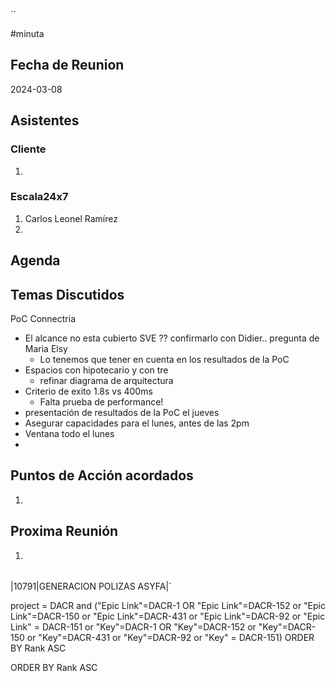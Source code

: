 ``

#minuta
## Fecha de Reunion
2024-03-08

## Asistentes

### Cliente
1. 
### Escala24x7
1. Carlos Leonel Ramírez
2. 

## Agenda

## Temas Discutidos

PoC Connectria

- El alcance no esta cubierto SVE ?? confirmarlo con Didier.. pregunta de Maria Elsy
	- Lo tenemos que tener en cuenta en los resultados de la PoC
- Espacios con hipotecario y con tre
	- refinar diagrama de arquitectura
- Criterio de exito 1.8s vs 400ms
	- Falta prueba de performance!
- presentación de resultados de la PoC el jueves
- Asegurar capacidades para el lunes, antes de las 2pm
- Ventana todo el lunes
- 

## Puntos de Acción acordados
1. 

## Proxima Reunión
1.  



|   |   |
|---|---|
 
|10791|GENERACION POLIZAS ASYFA|`



project = DACR 
and 
("Epic Link"=DACR-1 OR
"Epic Link"=DACR-152 or
"Epic Link"=DACR-150 or
"Epic Link"=DACR-431 or
"Epic Link"=DACR-92 or
"Epic Link" = DACR-151 or 
"Key"=DACR-1 OR
"Key"=DACR-152 or
"Key"=DACR-150 or
"Key"=DACR-431 or
"Key"=DACR-92 or
"Key" = DACR-151)
ORDER BY Rank ASC


ORDER BY Rank ASC